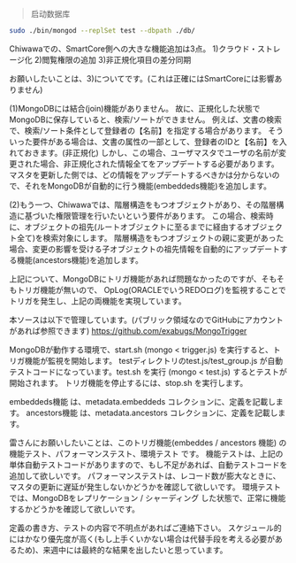 

> 启动数据库 
``` sh
sudo ./bin/mongod --replSet test --dbpath ./db/
```


Chiwawaでの、SmartCore側への大きな機能追加は3点。
 1)クラウド・ストレージ化
 2)閲覧権限の追加
 3)非正規化項目の差分同期

お願いしたいことは、3)についてです。(これは正確にはSmartCoreには影響ありません)

(1)MongoDBには結合(join)機能がありません。
故に、正規化した状態でMongoDBに保存していると、検索/ソートができません。
例えば、文書の検索で、検索/ソート条件として登録者の【名前】を指定する場合があります。
そういった要件がある場合は、文書の属性の一部として、登録者のIDと【名前】を入れておきます。(非正規化)
しかし、この場合、ユーザマスタでユーザの名前が変更された場合、非正規化された情報全てをアップデートする必要があります。
マスタを更新した側では、どの情報をアップデートするべきかは分からないので、それをMongoDBが自動的に行う機能(embeddeds機能)を追加します。

(2)もう一つ、Chiwawaでは、階層構造をもつオブジェクトがあり、その階層構造に基づいた権限管理を行いたいという要件があります。
この場合、検索時に、オブジェクトの祖先(ルートオブジェクトに至るまでに経由するオブジェクト全て)を検索対象にします。
階層構造をもつオブジェクトの親に変更があった場合、変更の影響を受ける子オブジェクトの祖先情報を自動的にアップデートする機能(ancestors機能)を追加します。

上記について、MongoDBにトリガ機能があれば問題なかったのですが、そもそもトリガ機能が無いので、
OpLog(ORACLEでいうREDOログ)を監視することでトリガを発生し、上記の両機能を実現しています。

本ソースは以下で管理しています。(パブリック領域なのでGitHubにアカウントがあれば参照できます)
https://github.com/exabugs/MongoTrigger

MongoDBが動作する環境で、start.sh (mongo < trigger.js) を実行すると、トリガ機能が監視を開始します。
testディレクトリのtest.js/test_group.js が自動テストコードになっています。test.sh を実行 (mongo < test.js) するとテストが開始されます。
トリガ機能を停止するには、stop.sh を実行します。


embeddeds機能 は、metadata.embeddeds コレクションに、定義を記載します。
ancestors機能 は、metadata.ancestors コレクションに、定義を記載します。


雷さんにお願いしたいことは、このトリガ機能(embeddes / ancestors 機能) の機能テスト、パフォーマンステスト、環境テスト です。
機能テストは、上記の単体自動テストコードがありますので、もし不足があれば、自動テストコードを追加して欲しいです。
パフォーマンステストは、レコード数が膨大なときに、マスタの更新に遅延が発生しないかどうかを確認して欲しいです。
環境テストでは、MongoDBをレプリケーション / シャーディング した状態で、正常に機能するかどうかを確認して欲しいです。

定義の書き方、テストの内容で不明点があればご連絡下さい。
スケジュール的にはかなり優先度が高く(もし上手くいかない場合は代替手段を考える必要があるため)、来週中には最終的な結果を出したいと思っています。